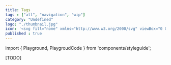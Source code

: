 ```yaml
---
title: Tags
tags : ["all", "navigation", "wip"]
category: "Undefined"
logo: "./thumbnail.jpg"
icon: '<svg fill="none" xmlns="http://www.w3.org/2000/svg" viewBox="0 0 260 180"><rect x="10" y="68" width="240" height="44" fill="var(--color-contrast-lower)"></rect><rect x="51" y="87" width="32" height="6" fill="var(--color-contrast-high)"></rect><rect x="45" y="110" width="44" height="2" fill="var(--color-primary)"></rect><rect x="93" y="87" width="32" height="6" fill="var(--color-contrast-medium)"></rect><rect x="135" y="87" width="32" height="6" fill="var(--color-contrast-medium)"></rect><rect x="177" y="87" width="32" height="6" fill="var(--color-contrast-medium)"></rect></svg>'
published : true
---
```

import { Playground, PlaygroudCode } from 'components/styleguide';

[TODO]
